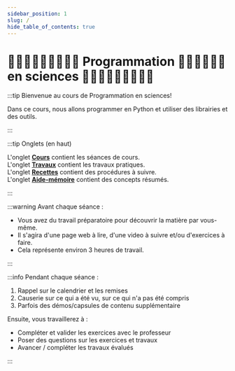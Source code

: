 ```yaml
---
sidebar_position: 1
slug: /
hide_table_of_contents: true
---
```


# 👩🏻‍💻👨🏿‍💻🧑🏽‍💻 Programmation 👨🏻‍💻👩🏽‍💻 en sciences 👨🏾‍💻🧑🏼‍💻👩🏿‍💻

<Row>

<Column>

:::tip Bienvenue au cours de Programmation en sciences!  

Dans ce cours, nous allons programmer en Python et utiliser des librairies et des outils.

:::

</Column>

<Column>


:::tip Onglets (en haut)

L'onglet [**Cours**](cours/rencontre1) contient les séances de cours.  
L'onglet [**Travaux**](tp/tp1) contient les travaux pratiques.  
L'onglet [**Recettes**](recettes/creer-repo-github) contient des procédures à suivre.  
L'onglet [**Aide-mémoire**](aidememoire/types) contient des concepts résumés.

:::

</Column>

</Row>

<Row>

<Column>

:::warning Avant chaque séance :

- Vous avez du travail préparatoire pour découvrir la matière par vous-même.  
- Il s'agira d'une page web à lire, d'une video à suivre et/ou d'exercices à faire.  
- Cela représente environ 3 heures de travail.

:::

</Column>

<Column>

:::info Pendant chaque séance :

1. Rappel sur le calendrier et les remises
2. Causerie sur ce qui a été vu, sur ce qui n'a pas été compris
3. Parfois des démos/capsules de contenu supplémentaire

Ensuite, vous travaillerez à :

- Compléter et valider les exercices avec le professeur
- Poser des questions sur les exercices et travaux
- Avancer / compléter les travaux évalués

:::


</Column>
</Row>



[//]: # (:::caution IA - Intelligence artificielle)

[//]: # ()
[//]: # (TODO valider)

[//]: # ()
[//]: # (Ces symboles indiquent si vous avez le droit ou pas d'utiliser l'IA &#40;*ChatGPT*, ...&#41; pour faire un exercice :)

[//]: # ()
[//]: # (| | |)

[//]: # (| --- | --- |)

[//]: # (| <h1>👨‍🎓&nbsp;👨‍🎓</h1> | Vous devriez faire cet exercice sans utiliser l'IA, en réfléchissant par vous-même et en expérimentant. C'est ainsi que vous apprendrez. |)

[//]: # (| <h1>👨‍🎓&nbsp;🤖</h1> | Vous pouvez vous aider de l'IA en posant des questions spécifiques, par exemple : "comment fait-on pour centrer du texte dans un *TextView*?" Mais ne lui donnez pas l'énoncé, sinon aussi bien ne pas faire l'exercice! |)

[//]: # (| <h1>🤖&nbsp;🤖</h1> | Vous pouvez utiliser l'IA sans réserve pour faire cet exercice! |)

[//]: # ()
[//]: # (:::)

